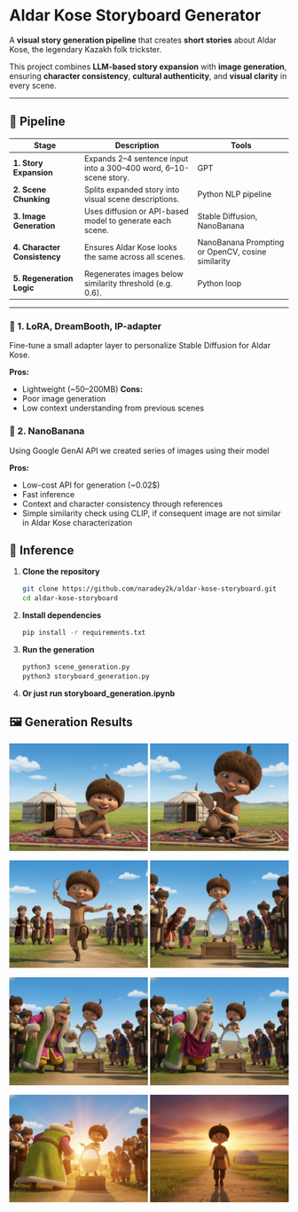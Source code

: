 # Aldar Kose Storyboard Generator

A **visual story generation pipeline** that creates **short stories** about Aldar Kose, the legendary Kazakh folk trickster.

This project combines **LLM-based story expansion** with **image generation**, ensuring **character consistency**, **cultural authenticity**, and **visual clarity** in every scene.

---

## 🧩 Pipeline

| Stage | Description | Tools |
|-------|--------------|-------|
| **1. Story Expansion** | Expands 2–4 sentence input into a 300–400 word, 6–10-scene story. | GPT  |
| **2. Scene Chunking** | Splits expanded story into visual scene descriptions. | Python NLP pipeline |
| **3. Image Generation** | Uses diffusion or API-based model to generate each scene. | Stable Diffusion, NanoBanana |
| **4. Character Consistency** | Ensures Aldar Kose looks the same across all scenes. | NanoBanana Prompting or OpenCV, cosine similarity |
| **5. Regeneration Logic** | Regenerates images below similarity threshold (e.g. 0.6). | Python loop |
---

### 🧩 1. LoRA, DreamBooth, IP-adapter

Fine-tune a small adapter layer to personalize Stable Diffusion for Aldar Kose.

**Pros:**
- Lightweight (~50–200MB)
**Cons:**
- Poor image generation
- Low context understanding from previous scenes

### 🧩 2. NanoBanana

Using Google GenAI API we created series of images using their model

**Pros:**
- Low-cost API for generation (~0.02$)
- Fast inference
- Context and character consistency through references
- Simple similarity check using CLIP, if consequent image are not similar in Aldar Kose characterization

## 🚀 Inference

1. **Clone the repository**
   ```bash
   git clone https://github.com/naradey2k/aldar-kose-storyboard.git
   cd aldar-kose-storyboard
   ```
   
2. **Install dependencies**
   ```bash
   pip install -r requirements.txt
   ```

3. **Run the generation**
   ```bash
   python3 scene_generation.py
   python3 storyboard_generation.py
   ```

4. **Or just run storyboard_generation.ipynb**

## 🖼️ Generation Results
<p align="center">
  <img src="results/frame_01.png" width="250"/>
  <img src="results/frame_02.png" width="250"/>
</p>

<p align="center">
  <img src="results/frame_03.png" width="250"/>
  <img src="results/frame_04.png" width="250"/>
</p>

<p align="center">
  <img src="results/frame_05.png" width="250"/>
  <img src="results/frame_06.png" width="250"/>
</p>

<p align="center">
  <img src="results/frame_07.png" width="250"/>
  <img src="results/frame_08.png" width="250"/>
</p>



